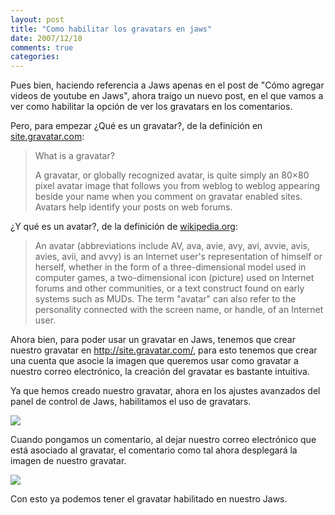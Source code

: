 ```yaml
---
layout: post
title: "Como habilitar los gravatars en jaws"
date: 2007/12/10
comments: true
categories: 
---
```


Pues bien, haciendo referencia a Jaws apenas en el post de "Cómo agregar videos de youtube en Jaws", ahora traigo un nuevo post, en el que vamos a ver como habilitar la opción de ver los gravatars en los comentarios.

Pero, para empezar ¿Qué es un gravatar?, de la definición en <a href="http://site.gravatar.com/">site.gravatar.com</a>:
<blockquote>What is a gravatar?

A gravatar, or globally recognized avatar, is quite simply an 80×80 pixel avatar image that follows you from weblog to weblog appearing beside your name when you comment on gravatar enabled sites. Avatars help identify your posts on web forums.</blockquote>
¿Y qué es un avatar?, de la definición de <a href="http://en.wikipedia.org/wiki/Gravatar">wikipedia.org</a>:
<blockquote>An avatar (abbreviations include AV, ava, avie, avy, avi, avvie, avis, avies, avii, and avvy) is an Internet user's representation of himself or herself, whether in the form of a three-dimensional model used in computer games, a two-dimensional icon (picture) used on Internet forums and other communities, or a text construct found on early systems such as MUDs. The term "avatar" can also refer to the personality connected with the screen name, or handle, of an Internet user.</blockquote>
Ahora bien, para poder usar un gravatar en Jaws, tenemos que crear nuestro gravatar en <a href="http://site.gravatar.com/">http://site.gravatar.com/</a>, para esto tenemos que crear una cuenta que asocie la imagen que queremos usar como gravatar a nuestro correo electrónico, la creación del gravatar es bastante intuitiva.

Ya que hemos creado nuestro gravatar, ahora en los ajustes avanzados del panel de control de Jaws, habilitamos el uso de gravatars.

<a href="http://img139.imageshack.us/img139/756/jawsgravatardf0.jpg"><img src="http://img467.imageshack.us/img467/4174/jawsgravatarck1.jpg" /></a>

Cuando pongamos un comentario, al dejar nuestro correo electrónico que está asociado al gravatar, el comentario como tal ahora desplegará la imagen de nuestro gravatar.

<a href="http://" title="http://img451.imageshack.us/img451/6503/jawsgravatarcommentld7.jpg"><img src="http://img356.imageshack.us/img356/411/jawsgravatarcommentou6.jpg" /></a>

Con esto ya podemos tener el gravatar habilitado en nuestro Jaws.
